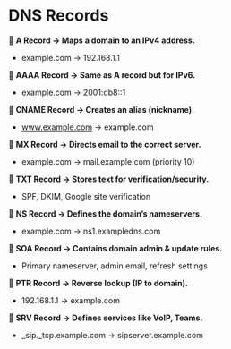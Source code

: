 # DNS Records


🔹 **A Record → Maps a domain to an IPv4 address.**

 - example.com → 192.168.1.1

🔹 **AAAA Record → Same as A record but for IPv6.**

- example.com → 2001:db8::1

🔹 **CNAME Record → Creates an alias (nickname).**

- www.example.com → example.com

🔹 **MX Record → Directs email to the correct server.**

- example.com → mail.example.com (priority 10)

🔹 **TXT Record → Stores text for verification/security.**

- SPF, DKIM, Google site verification

🔹 **NS Record → Defines the domain’s nameservers.**

- example.com → ns1.exampledns.com

🔹 **SOA Record → Contains domain admin & update rules.**

- Primary nameserver, admin email, refresh settings

🔹 **PTR Record → Reverse lookup (IP to domain).**

- 192.168.1.1 → example.com

🔹 **SRV Record → Defines services like VoIP, Teams.**

- _sip._tcp.example.com → sipserver.example.com